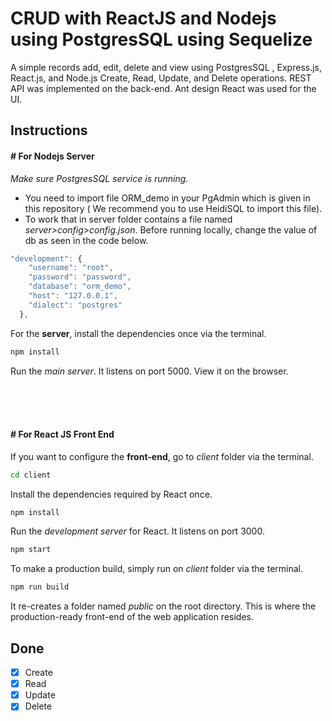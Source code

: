 # CRUD with ReactJS and Nodejs using PostgresSQL using Sequelize

A simple records add, edit, delete and view using PostgresSQL , Express.js, React.js, and Node.js Create, Read, Update, and Delete operations. REST API was implemented on the back-end. Ant design React was used for the UI.



## Instructions


#### # For Nodejs Server
*Make sure PostgresSQL service is running.*

- You need to import file ORM_demo in your PgAdmin which is given in this repository ( We recommend you to use HeidiSQL to import this file).
- To work that in server folder contains a file named *server>config>config.json*. Before running locally, change the value of db as seen in the code below.

```js
"development": {
    "username": "root",
    "password": "password",
    "database": "orm_demo",
    "host": "127.0.0.1",
    "dialect": "postgres"
  },
```

For the **server**, install the dependencies once via the terminal.
```bash
npm install
```

Run the *main server*. It listens on port 5000.
View it on the browser.


<br><br><br>

#### # For React JS Front End

If you want to configure the **front-end**, go to *client*  folder via the terminal.

```bash
cd client
```

Install the dependencies required by React once.
```bash
npm install
```

Run the *development server* for React. It listens on port 3000.
```bash
npm start
```

To make a production build, simply run on *client* folder via the terminal.
```bash
npm run build
```

It re-creates a folder named *public* on the root directory. This is where the production-ready front-end of the web application resides.


## Done

- [x] Create
- [x] Read
- [x] Update
- [x] Delete